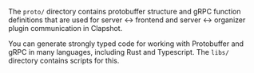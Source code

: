 The `proto/` directory contains protobuffer structure and gRPC function definitions
that are used for server <-> frontend and server <-> organizer plugin communication in Clapshot.

You can generate strongly typed code for working with Protobuffer and gRPC in many languages,
including Rust and Typescript. The `libs/` directory contains scripts for this.
